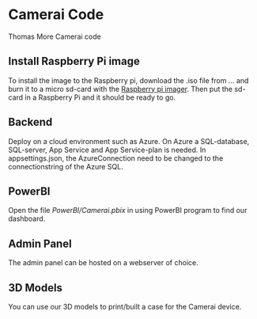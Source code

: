 # Camerai Code
Thomas More Camerai code

## Install Raspberry Pi image
To install the image to the Raspberry pi, download the .iso file from ... and burn it to a micro sd-card with the [Raspberry pi imager](https://www.raspberrypi.com/software/). Then put the sd-card in a Raspberry Pi and it should be ready to go.

## Backend
Deploy on a cloud environment such as Azure. On Azure a SQL-database, SQL-server, App Service and App Service-plan is needed. In appsettings.json, the AzureConnection need to be changed to the connectionstring of the Azure SQL.

## PowerBI
Open the file _PowerBI/Camerai.pbix_ in using PowerBI program to find our dashboard.

## Admin Panel
The admin panel can be hosted on a webserver of choice.

## 3D Models
You can use our 3D models to print/built a case for the Camerai device.
